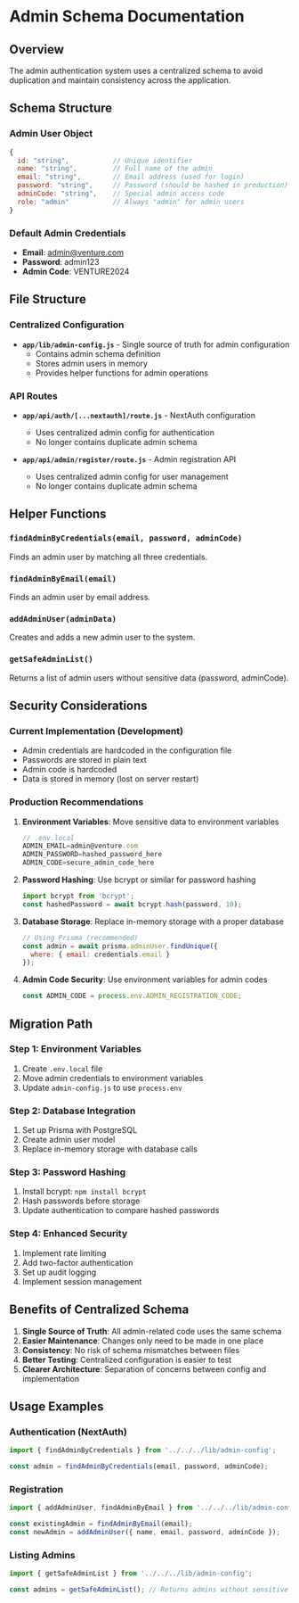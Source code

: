 # Admin Schema Documentation

## Overview
The admin authentication system uses a centralized schema to avoid duplication and maintain consistency across the application.

## Schema Structure

### Admin User Object
```javascript
{
  id: "string",           // Unique identifier
  name: "string",         // Full name of the admin
  email: "string",        // Email address (used for login)
  password: "string",     // Password (should be hashed in production)
  adminCode: "string",    // Special admin access code
  role: "admin"           // Always "admin" for admin users
}
```

### Default Admin Credentials
- **Email**: admin@venture.com
- **Password**: admin123
- **Admin Code**: VENTURE2024

## File Structure

### Centralized Configuration
- **`app/lib/admin-config.js`** - Single source of truth for admin configuration
  - Contains admin schema definition
  - Stores admin users in memory
  - Provides helper functions for admin operations

### API Routes
- **`app/api/auth/[...nextauth]/route.js`** - NextAuth configuration
  - Uses centralized admin config for authentication
  - No longer contains duplicate admin schema

- **`app/api/admin/register/route.js`** - Admin registration API
  - Uses centralized admin config for user management
  - No longer contains duplicate admin schema

## Helper Functions

### `findAdminByCredentials(email, password, adminCode)`
Finds an admin user by matching all three credentials.

### `findAdminByEmail(email)`
Finds an admin user by email address.

### `addAdminUser(adminData)`
Creates and adds a new admin user to the system.

### `getSafeAdminList()`
Returns a list of admin users without sensitive data (password, adminCode).

## Security Considerations

### Current Implementation (Development)
- Admin credentials are hardcoded in the configuration file
- Passwords are stored in plain text
- Admin code is hardcoded
- Data is stored in memory (lost on server restart)

### Production Recommendations
1. **Environment Variables**: Move sensitive data to environment variables
   ```javascript
   // .env.local
   ADMIN_EMAIL=admin@venture.com
   ADMIN_PASSWORD=hashed_password_here
   ADMIN_CODE=secure_admin_code_here
   ```

2. **Password Hashing**: Use bcrypt or similar for password hashing
   ```javascript
   import bcrypt from 'bcrypt';
   const hashedPassword = await bcrypt.hash(password, 10);
   ```

3. **Database Storage**: Replace in-memory storage with a proper database
   ```javascript
   // Using Prisma (recommended)
   const admin = await prisma.adminUser.findUnique({
     where: { email: credentials.email }
   });
   ```

4. **Admin Code Security**: Use environment variables for admin codes
   ```javascript
   const ADMIN_CODE = process.env.ADMIN_REGISTRATION_CODE;
   ```

## Migration Path

### Step 1: Environment Variables
1. Create `.env.local` file
2. Move admin credentials to environment variables
3. Update `admin-config.js` to use `process.env`

### Step 2: Database Integration
1. Set up Prisma with PostgreSQL
2. Create admin user model
3. Replace in-memory storage with database calls

### Step 3: Password Hashing
1. Install bcrypt: `npm install bcrypt`
2. Hash passwords before storage
3. Update authentication to compare hashed passwords

### Step 4: Enhanced Security
1. Implement rate limiting
2. Add two-factor authentication
3. Set up audit logging
4. Implement session management

## Benefits of Centralized Schema

1. **Single Source of Truth**: All admin-related code uses the same schema
2. **Easier Maintenance**: Changes only need to be made in one place
3. **Consistency**: No risk of schema mismatches between files
4. **Better Testing**: Centralized configuration is easier to test
5. **Clearer Architecture**: Separation of concerns between config and implementation

## Usage Examples

### Authentication (NextAuth)
```javascript
import { findAdminByCredentials } from '../../../lib/admin-config';

const admin = findAdminByCredentials(email, password, adminCode);
```

### Registration
```javascript
import { addAdminUser, findAdminByEmail } from '../../../lib/admin-config';

const existingAdmin = findAdminByEmail(email);
const newAdmin = addAdminUser({ name, email, password, adminCode });
```

### Listing Admins
```javascript
import { getSafeAdminList } from '../../../lib/admin-config';

const admins = getSafeAdminList(); // Returns admins without sensitive data
``` 